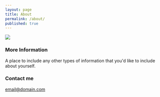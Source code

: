 ```yaml
---
layout: page
title: About
permalink: /about/
published: true
---
```



![]({{site.baseurl}}//cv.PNG)
### More Information

A place to include any other types of information that you'd like to include about yourself.

### Contact me

[email@domain.com](mailto:email@domain.com)
